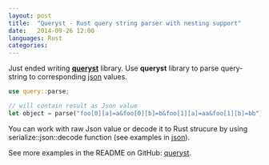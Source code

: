 ```yaml
---
layout: post
title:  "Queryst - Rust query string parser with nesting support"
date:   2014-09-26 12:00
languages: Rust
categories:
---
```


Just ended writing **[queryst]** library.  Use **queryst** library to parse query-string to corresponding [json] values.

~~~rust
use query::parse;

// will contain result as Json value
let object = parse("foo[0][a]=a&foo[0][b]=b&foo[1][a]=aa&foo[1][b]=bb");
~~~

You can work with raw Json value or decode it to Rust strucure by using serialize::json::decode function (see examples in [json]).

See more examples in the README on GitHub: [queryst].

[json]: http://doc.rust-lang.org/serialize/json/index.html
[queryst]: https://github.com/rustless/queryst
